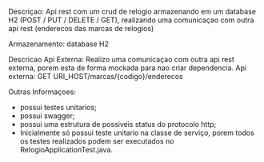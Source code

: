 Descriçao: Api rest com um crud de relogio armazenando em um database H2 (POST / PUT / DELETE / GET), realizando uma comunicaçao com outra api rest (enderecos das marcas de relogios)

Armazenamento: database H2

Descricao Api Externa: Realizo uma comunicaçao com outra api rest externa, porem esta de forma mockada para nao criar dependencia.
Api externa: GET URI_HOST/marcas/{codigo}/enderecos

Outras Informaçoes: 
 - possui testes unitarios;
 - possui swagger;
 - possui uma estrutura de possiveis status do protocolo http;
 - Inicialmente só possui teste unitario na classe de serviço, porem todos os testes realizados podem ser executados no RelogioApplicationTest.java.
